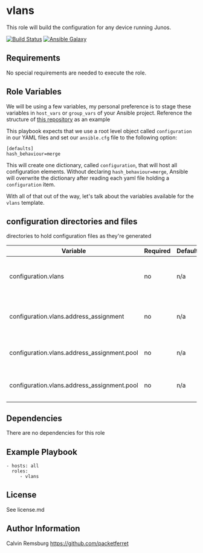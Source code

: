 vlans
=========

This role will build the configuration for any device running Junos.

[![Build Status](https://travis-ci.com/packetferret/juniper_build_config.svg?branch=master)](https://travis-ci.com/packetferret/juniper_build_config)
[![Ansible Galaxy](https://galaxy.ansible.com/packetferret/juniper_build_config)](https://galaxy.ansible.com/packetferret/juniper_build_config)


Requirements
------------

No special requirements are needed to execute the role.

Role Variables
--------------

We will be using a few variables, my personal preference is to stage these variables in `host_vars` or `group_vars` of your Ansible project. Reference the structure of [this repository](https://github.com/packetferret/Ansible-Campus-Fabric-Core-Distribution-CRB/tree/master/files/ansible) as an example

This playbook expects that we use a root level object called `configuration` in our YAML files and set our `ansible.cfg` file to the following option: 

```
[defaults]
hash_behaviour=merge
```

This will create one dictionary, called `configuration`, that will host all configuration elements. Without declaring `hash_behaviour=merge`, Ansible will overwrite the dictionary after reading each yaml file holding a `configuration` item.

With all of that out of the way, let's talk about the variables available for the `vlans` template.

## configuration directories and files

 directories to hold configuration files as they're generated

| Variable | Required | Default | Choices | Comments |
|---|---|---|---|---|
| configuration.vlans | no | n/a | n/a | dictionary that hosts all access-related items |
| configuration.vlans.address_assignment | no | n/a | n/a | dictionary that hosts all DHCP related items |
| configuration.vlans.address_assignment.pool | no | n/a | n/a | dictionary that hosts all DHCP pool items |
| configuration.vlans.address_assignment.pool | no | n/a | n/a | dictionary that hosts all DHCP pool items |

Dependencies
------------

There are no dependencies for this role

Example Playbook
----------------


    - hosts: all
      roles:
         - vlans

License
-------

See license.md

Author Information
------------------

Calvin Remsburg
https://github.com/packetferret

